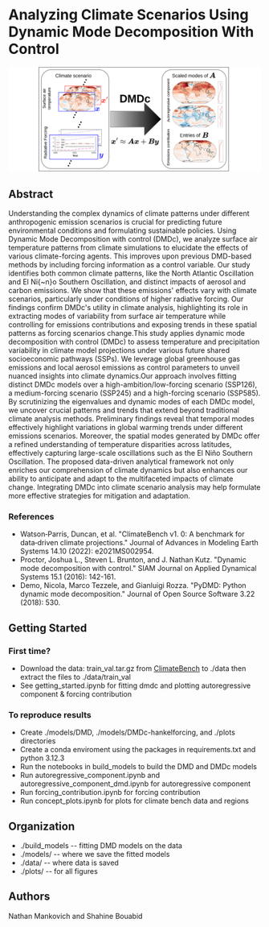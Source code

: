 # Analyzing Climate Scenarios Using Dynamic Mode Decomposition With Control
![The DMDc model for estimating the autoregressive component and emissions contributions to global Surface Air Temperature (SAT).](./concept_fig.png)

## Abstract
Understanding the complex dynamics of climate patterns under different anthropogenic emission scenarios is crucial for predicting future environmental conditions and formulating sustainable policies. Using Dynamic Mode Decomposition with control (DMDc), we analyze surface air temperature patterns from climate simulations to elucidate the effects of various climate-forcing agents. This improves upon previous DMD-based methods by including forcing information as a control variable. Our study identifies both common climate patterns, like the North Atlantic Oscillation and El Ni{\~n}o Southern Oscillation, and distinct impacts of aerosol and carbon emissions. We show that these emissions' effects vary with climate scenarios, particularly under conditions of higher radiative forcing. Our findings confirm DMDc's utility in climate analysis, highlighting its role in extracting modes of variability from surface air temperature while controlling for emissions contributions and exposing trends in these spatial patterns as forcing scenarios change.This study applies dynamic mode decomposition with control (DMDc) to assess temperature and precipitation variability in climate model projections under various future shared socioeconomic pathways (SSPs). We leverage global greenhouse gas emissions and local aerosol emissions as control parameters to unveil nuanced insights into climate dynamics.Our approach involves fitting distinct DMDc models over a high-ambition/low-forcing scenario (SSP126), a medium-forcing scenario (SSP245) and a high-forcing scenario (SSP585). By scrutinizing the eigenvalues and dynamic modes of each DMDc model, we uncover crucial patterns and trends that extend beyond traditional climate analysis methods. Preliminary findings reveal that temporal modes effectively highlight variations in global warming trends under different emissions scenarios. Moreover, the spatial modes generated by DMDc offer a refined understanding of temperature disparities across latitudes, effectively capturing large-scale oscillations such as the El Niño Southern Oscillation. The proposed data-driven analytical framework not only enriches our comprehension of climate dynamics but also enhances our ability to anticipate and adapt to the multifaceted impacts of climate change. Integrating DMDc into climate scenario analysis may help formulate more effective strategies for mitigation and adaptation.

### References
* Watson‐Parris, Duncan, et al. "ClimateBench v1. 0: A benchmark for data‐driven climate projections." Journal of Advances in Modeling Earth Systems 14.10 (2022): e2021MS002954.
* Proctor, Joshua L., Steven L. Brunton, and J. Nathan Kutz. "Dynamic mode decomposition with control." SIAM Journal on Applied Dynamical Systems 15.1 (2016): 142-161.
* Demo, Nicola, Marco Tezzele, and Gianluigi Rozza. "PyDMD: Python dynamic mode decomposition." Journal of Open Source Software 3.22 (2018): 530.

## Getting Started
### First time?
* Download the data: train_val.tar.gz from [ClimateBench](https://zenodo.org/records/7064308) to ./data then extract the files to ./data/train_val
* See getting_started.ipynb for fitting dmdc and plotting autoregressive component & forcing contribution


### To reproduce results
* Create ./models/DMD, ./models/DMDc-hankelforcing, and ./plots directories
* Create a conda enviroment using the packages in requirements.txt and python 3.12.3
* Run the notebooks in build_models to build the DMD and DMDc models
* Run autoregressive_component.ipynb and autoregressive_component_dmd.ipynb for autoregressive component
* Run forcing_contribution.ipynb for forcing contribution
* Run concept_plots.ipynb for plots for climate bench data and regions


## Organization
* ./build_models -- fitting DMD models on the data
* ./models/ -- where we save the fitted models
* ./data/ -- where data is saved
* ./plots/ -- for all figures


## Authors
Nathan Mankovich and Shahine Bouabid
